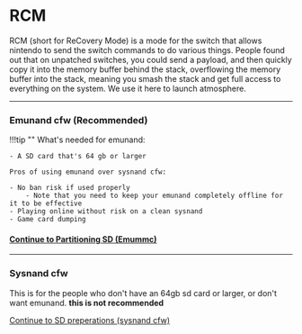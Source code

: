 # RCM

RCM (short for ReCovery Mode) is a mode for the switch that allows nintendo to send the switch commands to do various things. People found out that on unpatched switches, you could send a payload, and then quickly copy it into the memory buffer behind the stack, overflowing the memory buffer into the stack, meaning you smash the stack and get full access to everything on the system. We use it here to launch atmosphere.

-----

### Emunand cfw (Recommended)

!!!tip ""
	What's needed for emunand:

	- A SD card that's 64 gb or larger

	Pros of using emunand over sysnand cfw:

	- No ban risk if used properly
		- Note that you need to keep your emunand completely offline for it to be effective
	- Playing online without risk on a clean sysnand
	- Game card dumping

#### [Continue to Partitioning SD (Emummc) <i class="fa fa-arrow-circle-right fa-lg"></i>](emummc/partitioning_sd.md)

-----

### Sysnand cfw

This is for the people who don't have an 64gb sd card or larger, or don't want emunand. **this is not recommended**

[Continue to SD preperations (sysnand cfw)](sysnand/sd_preparation.md)